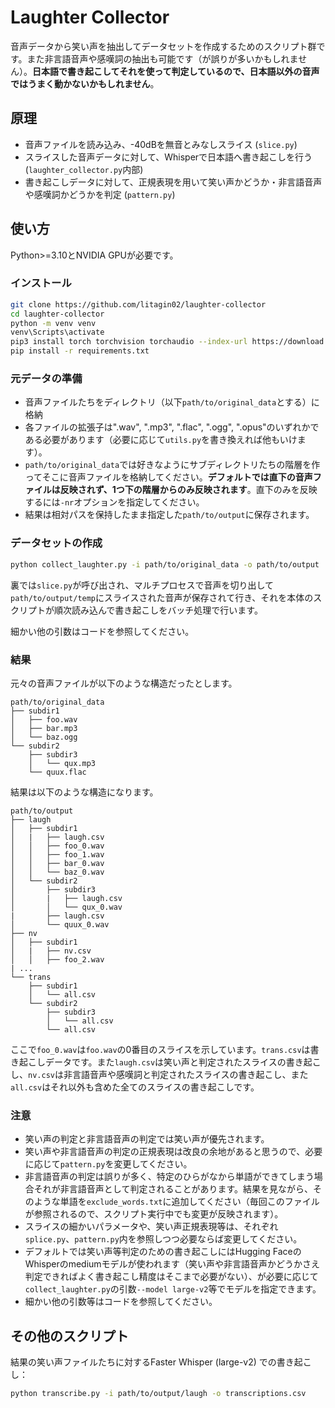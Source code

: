 # Laughter Collector

音声データから笑い声を抽出してデータセットを作成するためのスクリプト群です。また非言語音声や感嘆詞の抽出も可能です（が誤りが多いかもしれません）。**日本語で書き起こしてそれを使って判定しているので、日本語以外の音声ではうまく動かないかもしれません**。

## 原理

- 音声ファイルを読み込み、-40dBを無音とみなしスライス (`slice.py`)
- スライスした音声データに対して、Whisperで日本語へ書き起こしを行う (`laughter_collector.py`内部)
- 書き起こしデータに対して、正規表現を用いて笑い声かどうか・非言語音声や感嘆詞かどうかを判定 (`pattern.py`)

## 使い方

Python>=3.10とNVIDIA GPUが必要です。

### インストール

```bash
git clone https://github.com/litagin02/laughter-collector
cd laughter-collector
python -m venv venv
venv\Scripts\activate
pip3 install torch torchvision torchaudio --index-url https://download.pytorch.org/whl/cu121
pip install -r requirements.txt
```

### 元データの準備

- 音声ファイルたちをディレクトリ（以下`path/to/original_data`とする）に格納
- 各ファイルの拡張子は".wav", ".mp3", ".flac", ".ogg", ".opus"のいずれかである必要があります（必要に応じて`utils.py`を書き換えれば他もいけます）。
- `path/to/original_data`では好きなようにサブディレクトリたちの階層を作ってそこに音声ファイルを格納してください。**デフォルトでは直下の音声ファイルは反映されず、1つ下の階層からのみ反映されます**。直下のみを反映するには`-nr`オプションを指定してください。
- 結果は相対パスを保持したまま指定した`path/to/output`に保存されます。

### データセットの作成

```bash
python collect_laughter.py -i path/to/original_data -o path/to/output
```

裏では`slice.py`が呼び出され、マルチプロセスで音声を切り出して`path/to/output/temp`にスライスされた音声が保存されて行き、それを本体のスクリプトが順次読み込んで書き起こしをバッチ処理で行います。

細かい他の引数はコードを参照してください。

### 結果

元々の音声ファイルが以下のような構造だったとします。
```
path/to/original_data
├── subdir1
│   ├── foo.wav
│   ├── bar.mp3
│   └── baz.ogg
└── subdir2
    ├── subdir3
    │   └── qux.mp3
    └── quux.flac
```

結果は以下のような構造になります。
```
path/to/output
├── laugh
│   ├── subdir1
│   |   ├── laugh.csv
│   │   ├── foo_0.wav
│   │   ├── foo_1.wav
│   │   ├── bar_0.wav
│   │   └── baz_0.wav
│   └── subdir2
│       ├── subdir3
│       |   ├── laugh.csv
│       │   └── qux_0.wav
|       ├── laugh.csv
│       └── quux_0.wav
├── nv
│   ├── subdir1
│   |   ├── nv.csv
│   │   ├── foo_2.wav
| ...
└── trans
    ├── subdir1
    │   └── all.csv
    └── subdir2
        ├── subdir3
        │   └── all.csv
        └── all.csv
```

ここで`foo_0.wav`は`foo.wav`の0番目のスライスを示しています。`trans.csv`は書き起こしデータです。また`laugh.csv`は笑い声と判定されたスライスの書き起こし、`nv.csv`は非言語音声や感嘆詞と判定されたスライスの書き起こし、また`all.csv`はそれ以外も含めた全てのスライスの書き起こしです。

### 注意

- 笑い声の判定と非言語音声の判定では笑い声が優先されます。
- 笑い声や非言語音声の判定の正規表現は改良の余地があると思うので、必要に応じて`pattern.py`を変更してください。
- 非言語音声の判定は誤りが多く、特定のひらがなから単語ができてしまう場合それが非言語音声として判定されることがあります。結果を見ながら、そのような単語を`exclude_words.txt`に追加してください（毎回このファイルが参照されるので、スクリプト実行中でも変更が反映されます）。
- スライスの細かいパラメータや、笑い声正規表現等は、それぞれ`splice.py`、`pattern.py`内を参照しつつ必要ならば変更してください。
- デフォルトでは笑い声等判定のための書き起こしにはHugging FaceのWhisperのmediumモデルが使われます（笑い声や非言語音声かどうかさえ判定できればよく書き起こし精度はそこまで必要がない）、が必要に応じて`collect_laughter.py`の引数`--model large-v2`等でモデルを指定できます。
- 細かい他の引数等はコードを参照してください。

## その他のスクリプト

結果の笑い声ファイルたちに対するFaster Whisper (large-v2) での書き起こし：
```bash
python transcribe.py -i path/to/output/laugh -o transcriptions.csv
```

